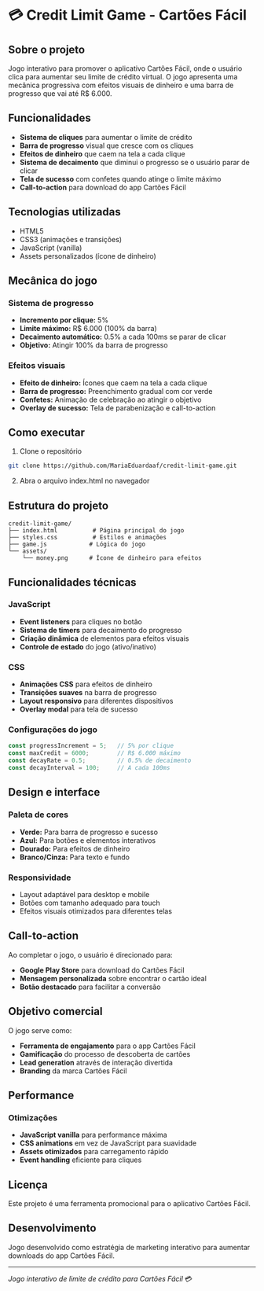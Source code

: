# 💳 Credit Limit Game - Cartões Fácil

## Sobre o projeto

Jogo interativo para promover o aplicativo Cartões Fácil, onde o usuário clica para aumentar seu limite de crédito virtual. O jogo apresenta uma mecânica progressiva com efeitos visuais de dinheiro e uma barra de progresso que vai até R$ 6.000.

## Funcionalidades

- **Sistema de cliques** para aumentar o limite de crédito
- **Barra de progresso** visual que cresce com os cliques
- **Efeitos de dinheiro** que caem na tela a cada clique
- **Sistema de decaimento** que diminui o progresso se o usuário parar de clicar
- **Tela de sucesso** com confetes quando atinge o limite máximo
- **Call-to-action** para download do app Cartões Fácil

## Tecnologias utilizadas

- HTML5
- CSS3 (animações e transições)
- JavaScript (vanilla)
- Assets personalizados (ícone de dinheiro)

## Mecânica do jogo

### Sistema de progresso
- **Incremento por clique:** 5%
- **Limite máximo:** R$ 6.000 (100% da barra)
- **Decaimento automático:** 0.5% a cada 100ms se parar de clicar
- **Objetivo:** Atingir 100% da barra de progresso

### Efeitos visuais
- **Efeito de dinheiro:** Ícones que caem na tela a cada clique
- **Barra de progresso:** Preenchimento gradual com cor verde
- **Confetes:** Animação de celebração ao atingir o objetivo
- **Overlay de sucesso:** Tela de parabenização e call-to-action

## Como executar

1. Clone o repositório
```bash
git clone https://github.com/MariaEduardaaf/credit-limit-game.git
```

2. Abra o arquivo index.html no navegador

## Estrutura do projeto

```
credit-limit-game/
├── index.html          # Página principal do jogo
├── styles.css          # Estilos e animações
├── game.js            # Lógica do jogo
└── assets/
    └── money.png      # Ícone de dinheiro para efeitos
```

## Funcionalidades técnicas

### JavaScript
- **Event listeners** para cliques no botão
- **Sistema de timers** para decaimento do progresso
- **Criação dinâmica** de elementos para efeitos visuais
- **Controle de estado** do jogo (ativo/inativo)

### CSS
- **Animações CSS** para efeitos de dinheiro
- **Transições suaves** na barra de progresso
- **Layout responsivo** para diferentes dispositivos
- **Overlay modal** para tela de sucesso

### Configurações do jogo
```javascript
const progressIncrement = 5;   // 5% por clique
const maxCredit = 6000;        // R$ 6.000 máximo
const decayRate = 0.5;         // 0.5% de decaimento
const decayInterval = 100;     // A cada 100ms
```

## Design e interface

### Paleta de cores
- **Verde:** Para barra de progresso e sucesso
- **Azul:** Para botões e elementos interativos
- **Dourado:** Para efeitos de dinheiro
- **Branco/Cinza:** Para texto e fundo

### Responsividade
- Layout adaptável para desktop e mobile
- Botões com tamanho adequado para touch
- Efeitos visuais otimizados para diferentes telas

## Call-to-action

Ao completar o jogo, o usuário é direcionado para:
- **Google Play Store** para download do Cartões Fácil
- **Mensagem personalizada** sobre encontrar o cartão ideal
- **Botão destacado** para facilitar a conversão

## Objetivo comercial

O jogo serve como:
- **Ferramenta de engajamento** para o app Cartões Fácil
- **Gamificação** do processo de descoberta de cartões
- **Lead generation** através de interação divertida
- **Branding** da marca Cartões Fácil

## Performance

### Otimizações
- **JavaScript vanilla** para performance máxima
- **CSS animations** em vez de JavaScript para suavidade
- **Assets otimizados** para carregamento rápido
- **Event handling** eficiente para cliques

## Licença

Este projeto é uma ferramenta promocional para o aplicativo Cartões Fácil.

## Desenvolvimento

Jogo desenvolvido como estratégia de marketing interativo para aumentar downloads do app Cartões Fácil.

---

*Jogo interativo de limite de crédito para Cartões Fácil* 💳